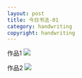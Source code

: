 ```yaml
---
layout: post
title: 今日书法-01
category: handwriting
copyright: handwriting
---
```

作品1
![](https://i.niupic.com/images/2020/03/18/72I7.JPG)

作品2
![](https://i.niupic.com/images/2020/03/18/72I8.JPG)

